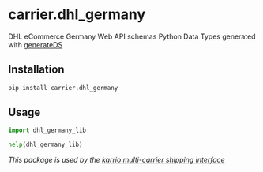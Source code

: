 # carrier.dhl_germany

DHL eCommerce Germany Web API schemas Python Data Types generated with [generateDS](http://www.davekuhlman.org/generateDS.html)

## Installation

```bash
pip install carrier.dhl_germany
```

## Usage

```python
import dhl_germany_lib

help(dhl_germany_lib)
```

*This package is used by the [karrio multi-carrier shipping interface](https://github.com/karrioapi/karrio)*
